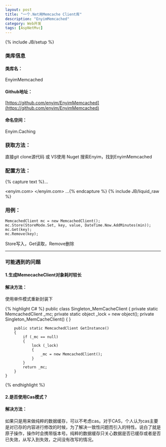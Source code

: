 ```yaml
---
layout: post
title: "一个.Net用Memcache Client库"
description: "EnyimMemcached"
category: Web开发
tags: [AspNetMvc]
---
```

{% include JB/setup %}

### 类库信息

#### 类库名：
EnyimMemcached

#### Github地址：
[https://github.com/enyim/EnyimMemcached](https://github.com/enyim/EnyimMemcached)

#### 命名空间：
Enyim.Caching

### 获取方法：
直接git clone源代码 或 VS使用 Nuget 搜索Enyim，找到EnyimMemcached

### 配置方法：

{% capture text %}...
<configSections>
    <sectionGroup name="enyim.com">
      <section name="memcached" type="Enyim.Caching.Configuration.MemcachedClientSection, Enyim.Caching" />
    </sectionGroup>
    <section name="memcached" type="Enyim.Caching.Configuration.MemcachedClientSection, Enyim.Caching" />
 </configSections>
  <enyim.com>
    <memcached>
      <servers>
        <!-- put your own server(s) here-->
        <add address="192.168.1.135" port="11211" />
      </servers>
      <socketPool minPoolSize="10" maxPoolSize="100" connectionTimeout="00:00:10" deadTimeout="00:02:00" />
    </memcached>
  </enyim.com>
  <memcached>
    <keyTransformer type="Enyim.Caching.Memcached.TigerHashKeyTransformer, Enyim.Caching" />
    <servers>
      <add address="192.168.1.135" port="11211" />
    </servers>
    <socketPool minPoolSize="2" maxPoolSize="100" connectionTimeout="00:00:10" deadTimeout="00:02:00" />
  </memcached>
...{% endcapture %}
{% include JB/liquid_raw %}


### 用例：
	MemcachedClient mc = new MemcachedClient();
	mc.Store(StoreMode.Set, key, value, DateTime.Now.AddMinutes(min));
	mc.Get(key);
	mc.Remove(key);

Store写入，Get读取，Remove删除

* * *

### 可能遇到的问题

#### 1.生成MemecacheClient对象耗时较长

#### 解决方法：
使用单件模式重新封装下

{% highlight C# %}
 public class Singleton_MemCacheClient
    {
        private static MemcachedClient _mc;
        private static object _lock = new object();
        private Singleton_MemCacheClient() { }

        public static MemcachedClient GetInstance()
        {
            if (_mc == null)
            {
                lock (_lock)
                {
                    _mc = new MemcachedClient();
                }
            }
            return _mc;
        }
    }
{% endhighlight %}

#### 2.是否使用Cas模式？

#### 解决方法：
如果只是用来做纯粹的数据缓存，可以不考虑cas。对于CAS，个人认为cas主要是对已存的内容进行修改的时候，为了解决一致性问题而引入的特性。说白了就是原子操作，操作时会携带版本号。纯粹的数据缓存只关心数据是否已缓存或者是否已失效，从写入到失效，之间没有改写的情况。

